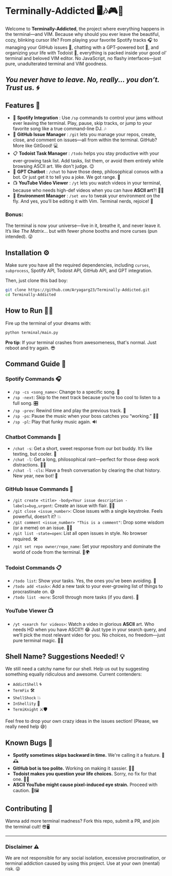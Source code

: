 # Terminally-Addicted 🖥️🎶🎮💬

Welcome to **Terminally-Addicted**, the project where everything happens in the terminal—and VIM. Because why should you ever leave the beautiful, cozy, blinking cursor life? From playing your favorite Spotify tracks 🎧 to managing your GitHub issues 🐙, chatting with a GPT-powered bot 🤖, and organizing your life with Todoist 📝, everything is packed inside your good ol’ terminal and beloved VIM editor. No JavaScript, no flashy interfaces—just pure, unadulterated terminal and VIM goodness.


## **_You never have to leave. No, really... you don’t. Trust us. 🌀_**


## Features 🚀

- 🎵 **Spotify Integration** : Use `/sp` commands to control your jams without ever leaving the terminal. Play, pause, skip tracks, or jump to your favorite song like a true command-line DJ. 🎶
- 🐙 **GitHub Issue Manager** : `/git` lets you manage your repos, create, close, and comment on issues—all from within the terminal. GitHub? More like GitGood! 💻
- 📋 **Todoist Task Manager** : `/todo` helps you stay productive with your ever-growing task list. Add tasks, list them, or avoid them entirely while browsing ASCII art. We don't judge. 😉
- 🤖 **GPT Chatbot** : `/chat` to have those deep, philosophical convos with a bot. Or just get it to tell you a joke. We got range. 💬
- 📺 **YouTube Video Viewer** : `/yt` lets you watch videos in your terminal, because who needs high-def videos when you can have **ASCII art**?! 🎥🤓
- 🔧 **Environment Manager** : `/set env` to tweak your environment on the fly. And yes, you’ll be editing it with Vim. Terminal nerds, rejoice! 🚀

### Bonus:
The terminal is now your universe—live in it, breathe it, and never leave it. It’s like *The Matrix*... but with fewer phone booths and more curses (pun intended). 😜

## Installation ⚙️
Make sure you have all the required dependencies, including `curses`, `subprocess`, Spotify API, Todoist API, GitHub API, and GPT integration.

Then, just clone this bad boy:

```bash
git clone https://github.com/Aryagarg23/Terminally-Addicted.git
cd Terminally-Addicted
```

## How to Run 🏃‍♂️
Fire up the terminal of your dreams with:

```bash
python terminal/main.py
```

**Pro tip**: If your terminal crashes from awesomeness, that's normal. Just reboot and try again. 😎

## Command Guide 📝

### Spotify Commands 🎧
- `/sp -cs <song_name>`: Change to a specific song. 🕺
- `/sp -next`: Skip to the next track because you’re too cool to listen to a full song. 🎛️
- `/sp -prev`: Rewind time and play the previous track. 🔁
- `/sp -ps`: Pause the music when your boss catches you “working.” 🎼🙄
- `/sp -pl`: Play that funky music again. 🔊

### Chatbot Commands 🤖
- `/chat -s`: Get a short, sweet response from our bot buddy. It’s like texting, but cooler. 📨
- `/chat -l`: Get a long, philosophical rant—perfect for those deep work distractions. 🧠💬
- `/chat -l -cls`: Have a fresh conversation by clearing the chat history. New year, new bot! 🌱

### GitHub Issue Commands 🐙
- `/git create <title> -body=Your issue description -labels=bug,urgent`: Create an issue with flair. 📝🐛
- `/git close <issue_number>`: Close issues with a single keystroke. Feels powerful, doesn’t it? 💥
- `/git comment <issue_number> "This is a comment"`: Drop some wisdom (or a meme) on an issue. 💬💡
- `/git list -state=open`: List all open issues in style. No browser required. 🛠️
- `/git set repo owner/repo_name`: Set your repository and dominate the world of code from the terminal. 🔧🌍

### Todoist Commands 📋
- `/todo list`: Show your tasks. Yes, the ones you’ve been avoiding. 📝
- `/todo add <task>`: Add a new task to your ever-growing list of things to procrastinate on. 😅
- `/todo list -more`: Scroll through more tasks (if you dare). 📜

### YouTube Viewer 📺
- `/yt <search for videos>`: Watch a video in glorious **ASCII** art. Who needs HD when you have ASCII?! 😂 Just type in your search query, and we’ll pick the most relevant video for you. No choices, no freedom—just pure terminal magic. 🎥✨

## Shell Name? Suggestions Needed! 💡
We still need a catchy name for our shell. Help us out by suggesting something equally ridiculous and awesome. Current contenders:
- `AddictShell` 🌀
- `TermFix` 🛠️
- `ShellShock` 💥
- `InShellity` 🤯
- `TermiKnight` ⚔️🛡️

Feel free to drop your own crazy ideas in the issues section! (Please, we really need help 😅)

## Known Bugs 🐞
- **Spotify sometimes skips backward in time.** We're calling it a feature. 🎵🕰️
- **GitHub bot is too polite.** Working on making it sassier. 🐙💬
- **Todoist makes you question your life choices.** Sorry, no fix for that one. 💭🤔
- **ASCII YouTube might cause pixel-induced eye strain.** Proceed with caution. 👀🖼️

## Contributing 🤝
Wanna add more terminal madness? Fork this repo, submit a PR, and join the terminal cult! 😎🖥️

---

### Disclaimer ⚠️
We are not responsible for any social isolation, excessive procrastination, or terminal addiction caused by using this project. Use at your own (mental) risk. 😜
